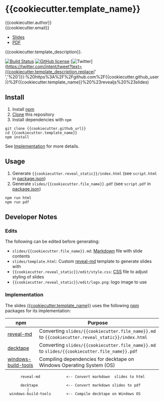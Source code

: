 # {{cookiecutter.template_name}}

{{cookiecutter.author}}  
{{cookiecutter.email}}  

* [Slides](https://{{cookiecutter.github_user}}.github.io/{{cookiecutter.template_name}})
* [PDF](https://github.com/{{cookiecutter.github_short}}/blob/master/slides/{{cookiecutter.file_name}}.pdf)

{{cookiecutter.template_description}}.

[![Build Status](https://travis-ci.org/{{cookiecutter.github_short}}.svg?branch=master)](https://travis-ci.org/{{cookiecutter.github_short}})
[![GitHub license](https://img.shields.io/github/license/{{cookiecutter.github_short}}.svg)](https://github.com/{{cookiecutter.github_short}}/blob/master/LICENSE)
[![Twitter](https://img.shields.io/twitter/url/https/github.com/{{cookiecutter.github_short}}.svg?style=social)](https://twitter.com/intent/tweet?text={{cookiecutter.template_description.replace(' ','%20')}}:%20https%3A%2F%2Fgithub.com%2F{{cookiecutter.github_user}}%2F{{cookiecutter.template_name}}%20%23revealjs%20%23slides)

## Install

1. Install [npm](https://www.npmjs.com/)
2. [Clone](https://git-scm.com/docs/git-clone) this repository
3. Install dependencies with `npm`

```
git clone {{cookiecutter.github_url}}
cd {{cookiecutter.template_name}}
npm install
```

See [Implementation](#implementation) for more details.

## Usage

1. Generate `{{cookiecutter.reveal_static}}/index.html` (see `script.html` in [package.json](https://github.com/{{cookiecutter.github_short}}/blob/master/package.json))
2. Generate `slides/{{cookiecutter.file_name}}.pdf` (see `script.pdf` in [package.json](https://github.com/{{cookiecutter.github_short}}/blob/master/package.json))

```
npm run html
npm run pdf
```

## Developer Notes

### Edits

The following can be edited before generating:

* `slides/{{cookiecutter.file_name}}.md`: [Markdown](https://daringfireball.net/projects/markdown/) file with slide contents
* `slides/template.html`: Custom [reveal-md](https://github.com/webpro/reveal-md) template to generate slides with
* `{{cookiecutter.reveal_static}}/edit/style.css`: [CSS](https://developer.mozilla.org/en-US/docs/Web/CSS) file to adjust styling of slides
* `{{cookiecutter.reveal_static}}/edit/logo.png`: logo image to use

### Implementation


The slides [{{cookiecutter.template_name}}]({{cookiecutter.github_url}}) uses the following [npm](https://www.npmjs.com/) packages for its implementation:

npm | Purpose
--- | ---
[reveal-md](https://www.npmjs.com/package/reveal-md) | Converting `slides/{{cookiecutter.file_name}}.md` to `{{cookiecutter.reveal_static}}/index.html`
[decktape](https://www.npmjs.com/package/decktape) | Converting `slides/{{cookiecutter.file_name}}.md` to `slides/{{cookiecutter.file_name}}.pdf`
[windows-build-tools](https://www.npmjs.com/package/windows-build-tools) | Compiling dependencies for decktape on Windows Operating System (OS)

```
       reveal-md            <-- Convert markdown  slides to html

       decktape             <-- Convert markdown slides to pdf
          |
  windows-build-tools       <-- Compile decktape on Windows OS
```
